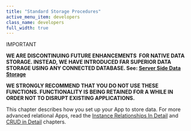 ```yaml
---
title: "Standard Storage Procedures"
active_menu_item: developers
class_name: developers
full_width: true
---
```



IMPORTANT

**WE ARE DISCONTINUING FUTURE ENHANCEMENTS  FOR NATIVE DATA STORAGE. INSTEAD, WE HAVE INTRODUCED FAR SUPERIOR DATA STORAGE USING ANY CONNECTED DATABASE. See: [Server Side Data Storage](/developers/documentation/product-guide/data-storage/server-side-data-storage/)**

**WE STRONGLY RECOMMEND THAT YOU DO NOT USE THESE FUNCTIONS. FUNCTIONALITY IS BEING RETAINED FOR A WHILE IN ORDER NOT TO DISRUPT EXISTING APPLICATIONS.**

This chapter describes how you set up your App to store data. For more advanced relational Apps, read the [Instance Relationships In Detail](/developers/documentation/product-guide/advanced-features/data-storage-management/instance-relationships-in-detail/) and [CRUD in Detail](/developers/documentation/product-guide/advanced-features/data-storage-management/crud-in-detail/) chapters.

